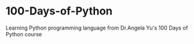# 100-Days-of-Python
Learning Python programming language from Dr.Angela Yu's 100 Days of Python course
